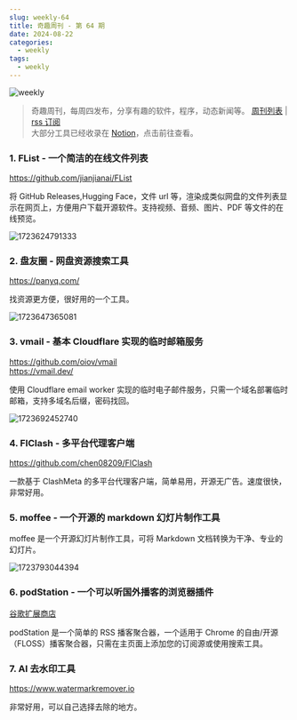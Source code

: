 ```yaml
---
slug: weekly-64
title: 奇趣周刊 - 第 64 期
date: 2024-08-22
categories:
  - weekly
tags:
  - weekly
---
```


![weekly](https://imgurl.zishu.me/weekly.webp)

> 奇趣周刊，每周四发布，分享有趣的软件，程序，动态新闻等。 [周刊列表](/categories/weekly/) | [rss 订阅](/categories/weekly/index.xml)  
大部分工具已经收录在 <a href="https://anghunk.notion.site/944611fccdd24fbdaed7489d0732b1c5?v=118910660f5d4ddaa7ad0923dd982664" target="_blank">Notion</a>，点击前往查看。

### 1. FList - 一个简洁的在线文件列表

https://github.com/jianjianai/FList

将 GitHub Releases,Hugging Face，文件 url 等，渲染成类似网盘的文件列表显示在网页上，方便用户下载开源软件。支持视频、音频、图片、PDF 等文件的在线预览。

![1723624791333](https://imgurl.zishu.me/2024/08/1723624791333.webp)

### 2. 盘友圈 - 网盘资源搜索工具

https://panyq.com/

找资源更方便，很好用的一个工具。

![1723647365081](https://imgurl.zishu.me/2024/08/1723647365081.webp)

### 3. vmail - 基本 Cloudflare 实现的临时邮箱服务

https://github.com/oiov/vmail  
https://vmail.dev/

使用 Cloudflare email worker 实现的临时电子邮件服务，只需一个域名部署临时邮箱，支持多域名后缀，密码找回。

![1723692452740](https://imgurl.zishu.me/2024/08/1723692452740.webp)

### 4. FlClash - 多平台代理客户端

https://github.com/chen08209/FlClash

一款基于 ClashMeta 的多平台代理客户端，简单易用，开源无广告。速度很快，非常好用。

### 5. moffee - 一个开源的 markdown 幻灯片制作工具

moffee 是一个开源幻灯片制作工具，可将 Markdown 文档转换为干净、专业的幻灯片。

![1723793044394](https://imgurl.zishu.me/2024/08/1723793044394.webp)

### 6. podStation - 一个可以听国外播客的浏览器插件

[谷歌扩展商店](https://chromewebstore.google.com/detail/bpcagekijmfcocgjlnnhpdogbplajjfn)

podStation 是一个简单的 RSS 播客聚合器，一个适用于 Chrome 的自由/开源（FLOSS）播客聚合器，只需在主页面上添加您的订阅源或使用搜索工具。

### 7. AI 去水印工具

https://www.watermarkremover.io

非常好用，可以自己选择去除的地方。

